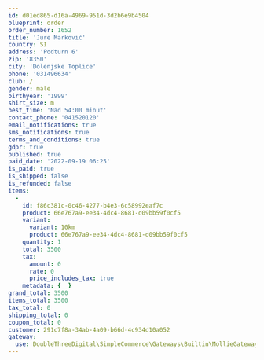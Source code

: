 ```yaml
---
id: d01ed865-d16a-4969-951d-3d2b6e9b4504
blueprint: order
order_number: 1652
title: 'Jure Markovič'
country: SI
address: 'Podturn 6'
zip: '8350'
city: 'Dolenjske Toplice'
phone: '031496634'
club: /
gender: male
birthyear: '1999'
shirt_size: m
best_time: 'Nad 54:00 minut'
contact_phone: '041520120'
email_notifications: true
sms_notifications: true
terms_and_conditions: true
gdpr: true
published: true
paid_date: '2022-09-19 06:25'
is_paid: true
is_shipped: false
is_refunded: false
items:
  -
    id: f86c381c-0c46-4277-b4e3-6c58992eaf7c
    product: 66e767a9-ee34-4dc4-8681-d09bb59f0cf5
    variant:
      variant: 10km
      product: 66e767a9-ee34-4dc4-8681-d09bb59f0cf5
    quantity: 1
    total: 3500
    tax:
      amount: 0
      rate: 0
      price_includes_tax: true
    metadata: {  }
grand_total: 3500
items_total: 3500
tax_total: 0
shipping_total: 0
coupon_total: 0
customer: 291c7f8a-34ab-4a09-b66d-4c934d10a052
gateway:
  use: DoubleThreeDigital\SimpleCommerce\Gateways\Builtin\MollieGateway
---
```

